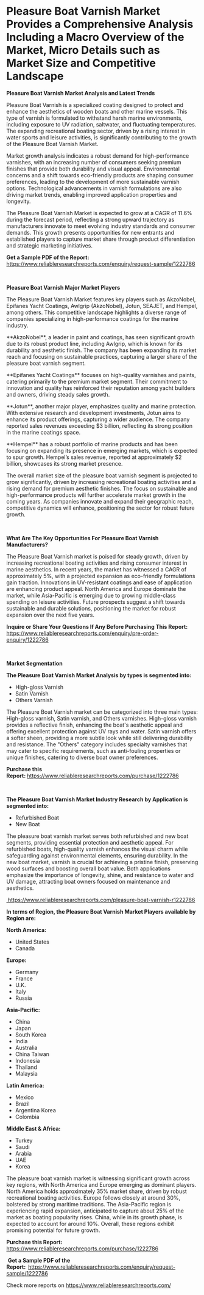 <p><h1>Pleasure Boat Varnish Market Provides a Comprehensive Analysis Including a Macro Overview of the Market, Micro Details such as Market Size and Competitive Landscape</h1></p><p><strong>Pleasure Boat Varnish Market Analysis and Latest Trends</strong></p>
<p><p>Pleasure Boat Varnish is a specialized coating designed to protect and enhance the aesthetics of wooden boats and other marine vessels. This type of varnish is formulated to withstand harsh marine environments, including exposure to UV radiation, saltwater, and fluctuating temperatures. The expanding recreational boating sector, driven by a rising interest in water sports and leisure activities, is significantly contributing to the growth of the Pleasure Boat Varnish Market.</p><p>Market growth analysis indicates a robust demand for high-performance varnishes, with an increasing number of consumers seeking premium finishes that provide both durability and visual appeal. Environmental concerns and a shift towards eco-friendly products are shaping consumer preferences, leading to the development of more sustainable varnish options. Technological advancements in varnish formulations are also driving market trends, enabling improved application properties and longevity.</p><p>The Pleasure Boat Varnish Market is expected to grow at a CAGR of 11.6% during the forecast period, reflecting a strong upward trajectory as manufacturers innovate to meet evolving industry standards and consumer demands. This growth presents opportunities for new entrants and established players to capture market share through product differentiation and strategic marketing initiatives.</p></p>
<p><strong>Get a Sample PDF of the Report:&nbsp;</strong> <a href="https://www.reliableresearchreports.com/enquiry/request-sample/1222786?utm_campaign=2009&utm_medium=2&utm_source=Github&utm_content=ia&utm_term=05022025&utm_id=pleasure-boat-varnish">https://www.reliableresearchreports.com/enquiry/request-sample/1222786</a></p>
<p>&nbsp;</p>
<p><strong>Pleasure Boat Varnish Major Market Players</strong></p>
<p><p>The Pleasure Boat Varnish Market features key players such as AkzoNobel, Epifanes Yacht Coatings, Awlgrip (AkzoNobel), Jotun, SEAJET, and Hempel, among others. This competitive landscape highlights a diverse range of companies specializing in high-performance coatings for the marine industry.</p><p>**AkzoNobel**, a leader in paint and coatings, has seen significant growth due to its robust product line, including Awlgrip, which is known for its durability and aesthetic finish. The company has been expanding its market reach and focusing on sustainable practices, capturing a larger share of the pleasure boat varnish segment.</p><p>**Epifanes Yacht Coatings** focuses on high-quality varnishes and paints, catering primarily to the premium market segment. Their commitment to innovation and quality has reinforced their reputation among yacht builders and owners, driving steady sales growth.</p><p>**Jotun**, another major player, emphasizes quality and marine protection. With extensive research and development investments, Jotun aims to enhance its product offerings, capturing a wider audience. The company reported sales revenues exceeding $3 billion, reflecting its strong position in the marine coatings space.</p><p>**Hempel** has a robust portfolio of marine products and has been focusing on expanding its presence in emerging markets, which is expected to spur growth. Hempel’s sales revenue, reported at approximately $2 billion, showcases its strong market presence.</p><p>The overall market size of the pleasure boat varnish segment is projected to grow significantly, driven by increasing recreational boating activities and a rising demand for premium aesthetic finishes. The focus on sustainable and high-performance products will further accelerate market growth in the coming years. As companies innovate and expand their geographic reach, competitive dynamics will enhance, positioning the sector for robust future growth.</p></p>
<p>&nbsp;</p>
<p><strong>What Are The Key Opportunities For Pleasure Boat Varnish Manufacturers?</strong></p>
<p><p>The Pleasure Boat Varnish market is poised for steady growth, driven by increasing recreational boating activities and rising consumer interest in marine aesthetics. In recent years, the market has witnessed a CAGR of approximately 5%, with a projected expansion as eco-friendly formulations gain traction. Innovations in UV-resistant coatings and ease of application are enhancing product appeal. North America and Europe dominate the market, while Asia-Pacific is emerging due to growing middle-class spending on leisure activities. Future prospects suggest a shift towards sustainable and durable solutions, positioning the market for robust expansion over the next five years.</p></p>
<p><strong>Inquire or Share Your Questions If Any Before Purchasing This Report:</strong> <a href="https://www.reliableresearchreports.com/enquiry/pre-order-enquiry/1222786?utm_campaign=2009&utm_medium=2&utm_source=Github&utm_content=ia&utm_term=05022025&utm_id=pleasure-boat-varnish">https://www.reliableresearchreports.com/enquiry/pre-order-enquiry/1222786</a></p>
<p>&nbsp;</p>
<p><strong>Market Segmentation</strong></p>
<p><strong>The Pleasure Boat Varnish Market Analysis by types is segmented into:</strong></p>
<p><ul><li>High-gloss Varnish</li><li>Satin Varnish</li><li>Others Varnish</li></ul></p>
<p><p>The Pleasure Boat Varnish market can be categorized into three main types: High-gloss varnish, Satin varnish, and Others varnishes. High-gloss varnish provides a reflective finish, enhancing the boat's aesthetic appeal and offering excellent protection against UV rays and water. Satin varnish offers a softer sheen, providing a more subtle look while still delivering durability and resistance. The "Others" category includes specialty varnishes that may cater to specific requirements, such as anti-fouling properties or unique finishes, catering to diverse boat owner preferences.</p></p>
<p><strong>Purchase this Report:&nbsp;</strong><a href="https://www.reliableresearchreports.com/purchase/1222786?utm_campaign=2009&utm_medium=2&utm_source=Github&utm_content=ia&utm_term=05022025&utm_id=pleasure-boat-varnish">https://www.reliableresearchreports.com/purchase/1222786</a></p>
<p>&nbsp;</p>
<p><strong>The Pleasure Boat Varnish Market Industry Research by Application is segmented into:</strong></p>
<p><ul><li>Refurbished Boat</li><li>New Boat</li></ul></p>
<p><p>The pleasure boat varnish market serves both refurbished and new boat segments, providing essential protection and aesthetic appeal. For refurbished boats, high-quality varnish enhances the visual charm while safeguarding against environmental elements, ensuring durability. In the new boat market, varnish is crucial for achieving a pristine finish, preserving wood surfaces and boosting overall boat value. Both applications emphasize the importance of longevity, shine, and resistance to water and UV damage, attracting boat owners focused on maintenance and aesthetics.</p></p>
<p><a href="https://www.reliableresearchreports.com/pleasure-boat-varnish-r1222786?utm_campaign=2009&utm_medium=2&utm_source=Github&utm_content=ia&utm_term=05022025&utm_id=pleasure-boat-varnish">&nbsp;https://www.reliableresearchreports.com/pleasure-boat-varnish-r1222786</a></p>
<p><strong>In terms of Region, the Pleasure Boat Varnish Market Players available by Region are:</strong></p>
<p>
    <p> <strong> North America: </strong>
        <ul>
            <li>United States</li>
            <li>Canada</li>
        </ul>
        </p> 
    <p> <strong> Europe: </strong>
        <ul>
            <li>Germany</li>
            <li>France</li>
            <li>U.K.</li>
            <li>Italy</li>
            <li>Russia</li>
        </ul>
        </p> 
    <p> <strong> Asia-Pacific: </strong>
        <ul>
            <li>China</li>
            <li>Japan</li>
            <li>South Korea</li>
            <li>India</li>
            <li>Australia</li>
            <li>China Taiwan</li>
            <li>Indonesia</li>
            <li>Thailand</li>
            <li>Malaysia</li>
        </ul>
        </p> 
    <p> <strong> Latin America: </strong>
        <ul>
            <li>Mexico</li>
            <li>Brazil</li>
            <li>Argentina Korea</li>
            <li>Colombia</li>
        </ul>
        </p> 
    <p> <strong> Middle East & Africa: </strong>
        <ul>
            <li>Turkey</li>
            <li>Saudi</li>
            <li>Arabia</li>
            <li>UAE</li>
            <li>Korea</li>
        </ul>
    </p>
    </p>
<p><p>The pleasure boat varnish market is witnessing significant growth across key regions, with North America and Europe emerging as dominant players. North America holds approximately 35% market share, driven by robust recreational boating activities. Europe follows closely at around 30%, bolstered by strong maritime traditions. The Asia-Pacific region is experiencing rapid expansion, anticipated to capture about 25% of the market as boating popularity rises. China, while in its growth phase, is expected to account for around 10%. Overall, these regions exhibit promising potential for future growth.</p></p>
<p><strong>Purchase this Report: </strong><a href="https://www.reliableresearchreports.com/purchase/1222786?utm_campaign=2009&utm_medium=2&utm_source=Github&utm_content=ia&utm_term=05022025&utm_id=pleasure-boat-varnish">https://www.reliableresearchreports.com/purchase/1222786</a></p>
<p>&nbsp;<strong>Get a Sample PDF of the Report:&nbsp;&nbsp;</strong><a href="https://www.reliableresearchreports.com/enquiry/request-sample/1222786?utm_campaign=2009&utm_medium=2&utm_source=Github&utm_content=ia&utm_term=05022025&utm_id=pleasure-boat-varnish">https://www.reliableresearchreports.com/enquiry/request-sample/1222786</a></p>
<p><strong></strong></p>
<p>Check more reports on <a href="https://www.reliableresearchreports.com/?utm_campaign=2009&utm_medium=2&utm_source=Github&utm_content=ia&utm_term=05022025&utm_id=pleasure-boat-varnish">https://www.reliableresearchreports.com/</a></p>